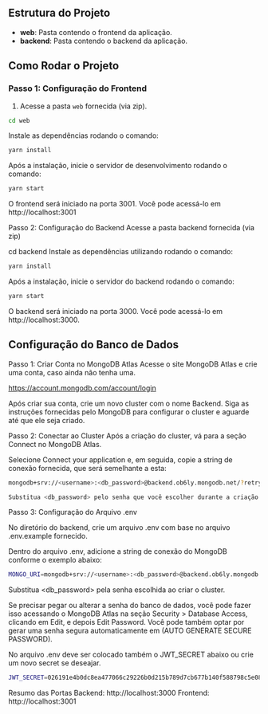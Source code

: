 
## Estrutura do Projeto

- **web**: Pasta contendo o frontend da aplicação.
- **backend**: Pasta contendo o backend da aplicação.

## Como Rodar o Projeto

### Passo 1: Configuração do Frontend

1. Acesse a pasta `web` fornecida (via zip).

```bash
cd web
```

Instale as dependências rodando o comando:

```bash
yarn install
```

Após a instalação, inicie o servidor de desenvolvimento rodando o comando:

```bash
yarn start
```


O frontend será iniciado na porta 3001. Você pode acessá-lo em http://localhost:3001



Passo 2: Configuração do Backend
Acesse a pasta backend fornecida (via zip)

cd backend
Instale as dependências utilizando rodando o comando:
```bash
yarn install
```

Após a instalação, inicie o servidor do backend rodando o comando:
```bash
yarn start
```


O backend será iniciado na porta 3000. Você pode acessá-lo em http://localhost:3000.


## Configuração do Banco de Dados
Passo 1: Criar Conta no MongoDB Atlas
Acesse o site MongoDB Atlas e crie uma conta, caso ainda não tenha uma.

https://account.mongodb.com/account/login

Após criar sua conta, crie um novo cluster com o nome Backend. Siga as instruções fornecidas pelo MongoDB para configurar o cluster e aguarde até que ele seja criado.

Passo 2: Conectar ao Cluster
Após a criação do cluster, vá para a seção Connect no MongoDB Atlas.

Selecione Connect your application e, em seguida, copie a string de conexão fornecida, que será semelhante a esta:

```bash
mongodb+srv://<username>:<db_password>@backend.ob6ly.mongodb.net/?retryWrites=true&w=majority&appName=Backend
```
```bash
Substitua <db_password> pelo senha que você escolher durante a criação do cluster.
```

Passo 3: Configuração do Arquivo .env

No diretório do backend, crie um arquivo .env com base no arquivo .env.example fornecido.

Dentro do arquivo .env, adicione a string de conexão do MongoDB conforme o exemplo abaixo:


```bash
MONGO_URI=mongodb+srv://<username>:<db_password>@backend.ob6ly.mongodb.net/?retryWrites=true&w=majority&appName=Backend

```

Substitua <db_password> pela senha escolhida ao criar o cluster.


Se precisar pegar ou alterar a senha do banco de dados, você pode fazer isso acessando o MongoDB Atlas na seção Security > Database Access, clicando em Edit, e depois Edit Password. Você pode também optar por gerar uma senha segura automaticamente em (AUTO GENERATE SECURE PASSWORD).

No arquivo .env deve ser colocado também o JWT_SECRET abaixo ou crie um novo secret se deseajar.

```bash
JWT_SECRET=026191e4b0dc8ea477066c29226b0d215b789d7cb677b140f588798c5e08981

```




Resumo das Portas
Backend: http://localhost:3000
Frontend: http://localhost:3001

